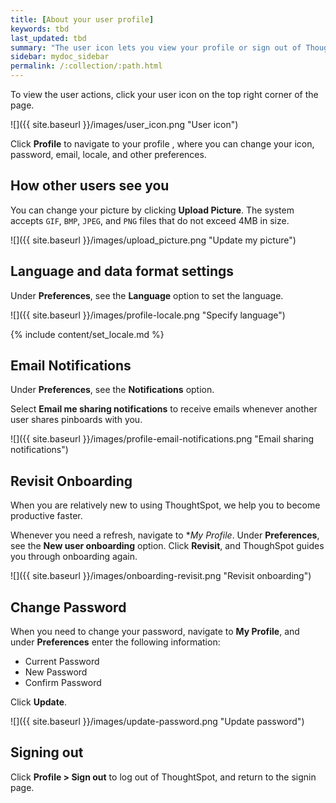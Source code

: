 ```yaml
---
title: [About your user profile]
keywords: tbd
last_updated: tbd
summary: "The user icon lets you view your profile or sign out of ThoughtSpot."
sidebar: mydoc_sidebar
permalink: /:collection/:path.html
---
```

To view the user actions, click your user icon on the top right corner of the page.

 ![]({{ site.baseurl }}/images/user_icon.png "User icon")

Click **Profile** to navigate to your profile , where you can change your icon, password, email, locale, and other  preferences.  

## How other users see you

You can change your picture by clicking **Upload Picture**. The system accepts
`GIF`, `BMP`, `JPEG`, and `PNG` files that do not exceed 4MB in size.

 ![]({{ site.baseurl }}/images/upload_picture.png "Update my picture")

## Language and data format settings ##

Under **Preferences**, see the **Language** option to set the language.

![]({{ site.baseurl }}/images/profile-locale.png "Specify language")

{% include content/set_locale.md %}

## Email Notifications ##
Under **Preferences**, see the **Notifications** option.

Select **Email me sharing notifications** to receive emails whenever another user shares pinboards with you.

![]({{ site.baseurl }}/images/profile-email-notifications.png "Email sharing notifications")

## Revisit Onboarding ##

When you are relatively new to using ThoughtSpot, we help you to become productive faster.

Whenever you need a refresh, navigate to **My Profile*. Under **Preferences**, see the **New user onboarding** option. Click **Revisit**, and ThoughSpot guides you through onboarding again.

![]({{ site.baseurl }}/images/onboarding-revisit.png "Revisit onboarding")


## Change Password ##

When you need to change your password, navigate to **My Profile**, and under **Preferences** enter the following information:
  - Current Password
  - New Password
  - Confirm Password

Click **Update**.

  ![]({{ site.baseurl }}/images/update-password.png "Update password")

## Signing out ##

Click **Profile > Sign out** to log out of ThoughtSpot, and return to the signin page.
